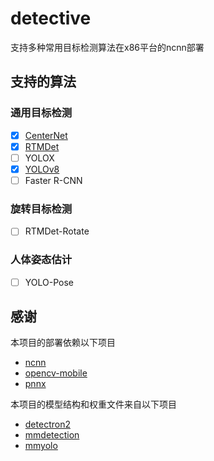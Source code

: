 # detective

支持多种常用目标检测算法在x86平台的ncnn部署

## 支持的算法

### **通用目标检测**

- [X] [CenterNet](centernet)
- [X] [RTMDet](rtmdet)
- [ ] YOLOX
- [X] [YOLOv8](yolov8)
- [ ] Faster R-CNN

### **旋转目标检测**
- [ ] RTMDet-Rotate

### **人体姿态估计**
- [ ] YOLO-Pose

## 感谢

本项目的部署依赖以下项目

+ [ncnn](https://github.com/Tencent/ncnn)
+ [opencv-mobile](https://github.com/nihui/opencv-mobile)
+ [pnnx](https://github.com/pnnx/pnnx)

本项目的模型结构和权重文件来自以下项目

+ [detectron2](https://github.com/facebookresearch/detectron2)
+ [mmdetection](https://github.com/open-mmlab/mmdetection)
+ [mmyolo](https://github.com/open-mmlab/mmyolo)
